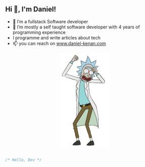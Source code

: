 ## **Hi 👋, I'm Daniel!**


- 👀 I’m a fullstack Software developer
- 🌱 I’m mostly a self taught software developer with 4 years of programming experience
- I  programme and write articles about tech
- 📫 you can reach on www.daniel-kenan.com

<!---
Im a highly enthusiatic individual with great problem solving skills
--->
<p align="center"> 
<img src="rick dance.gif" style="width:auto;height:300px;display:block" align="center" />
</p>

```js

/* Hello, Dev */


```
